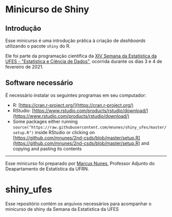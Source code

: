 # Minicurso de Shiny

## Introdução

Esse minicurso é uma introdução prática à criação de _dashboards_ utilizando o pacote `shiny` do R.

Ele foi parte da programação científica da [XIV Semana da Estatística da UFES - "Estatística e Ciência de Dados"](https://docs.google.com/forms/d/e/1FAIpQLScLKYaYGwIWP8XBPCjXjv7sQx42xu7unbXItuDOmubJAZPoMQ/viewform), ocorrida durante os dias 3 e 4 de fevereiro de 2021.


## Software necessário

É necessário instalar os seguintes programas em seu computador:

- R: [https://cran.r-project.org/](https://cran.r-project.org/)
- RStudio: [https://www.rstudio.com/products/rstudio/download/](https://www.rstudio.com/products/rstudio/download/)
- Some packages either running `source("https://raw.githubusercontent.com/mnunes/shiny_ufes/master/setup.R")` inside RStudio or clicking on [https://github.com/mnunes/2nd-csds/blob/master/setup.R](https://github.com/mnunes/2nd-csds/blob/master/setup.R) and copying and pasting its contents


<hr >

Esse minicurso foi preparado por [Marcus Nunes](https://marcusnunes.me), Professor Adjunto do Deapartamento de Estatística da UFRN.

# shiny_ufes

Esse repositório contém os arquivos necessários para acompanhar o minicurso de shiny da Semana da Estatística da UFES
